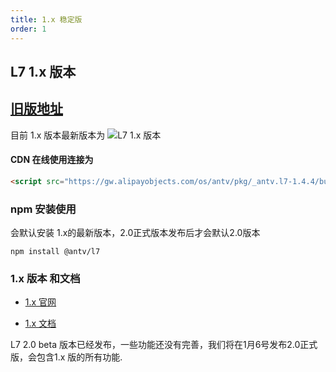 ```yaml
---
title: 1.x 稳定版
order: 1
---
```




## L7 1.x 版本 

 ## [旧版地址](https://antv-2018.alipay.com/zh-cn/l7/1.x/index.html)

目前 1.x 版本最新版本为 ![L7 1.x 版本](https://badgen.net/npm/v/@antv/l7)

#### CDN 在线使用连接为

```html
<script src="https://gw.alipayobjects.com/os/antv/pkg/_antv.l7-1.4.4/build/L7-min.js"></script>
```

### npm 安装使用

会默认安装 1.x的最新版本，2.0正式版本发布后才会默认2.0版本
```
npm install @antv/l7 

```

### 1.x 版本 和文档

- [1.x 官网](https://antv-2018.alipay.com/zh-cn/l7/1.x/index.html)

- [1.x 文档](https://www.yuque.com/antv/l7/vgo25g)



L7 2.0 beta 版本已经发布，一些功能还没有完善，我们将在1月6号发布2.0正式版，会包含1.x 版的所有功能.
